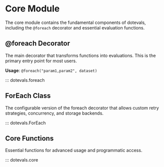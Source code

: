 # Core Module

The core module contains the fundamental components of dotevals, including the `@foreach` decorator and essential evaluation functions.

## @foreach Decorator

The main decorator that transforms functions into evaluations. This is the primary entry point for most users.

**Usage**: `@foreach("param1,param2", dataset)`

::: dotevals.foreach

## ForEach Class

The configurable version of the foreach decorator that allows custom retry strategies, concurrency, and storage backends.

::: dotevals.ForEach

## Core Functions

Essential functions for advanced usage and programmatic access.

::: dotevals.core
